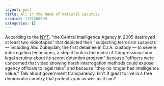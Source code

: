 ```yaml
---
layout: post
title: All in the Name of National Security
created: 1197006599
categories: []
---
```

According to the <a href="http://www.nytimes.com/2007/12/07/washington/07intel.html" rel="external">NYT</a>, "the Central Intelligence Agency in 2005 destroyed at least two videotapes" that depicted their "subjecting terrorism suspects — including Abu Zubaydah, the first detainee in C.I.A. custody — to severe interrogation techniques, a step it took in the midst of Congressional and legal scrutiny about its secret detention program" because "officers were concerned that video showing harsh interrogation methods could expose agency officials to legal risks" and because "they no longer had intelligence value." Talk about government transparency. Isn't it great to live in a free democratic country that protects you as well as it can?
